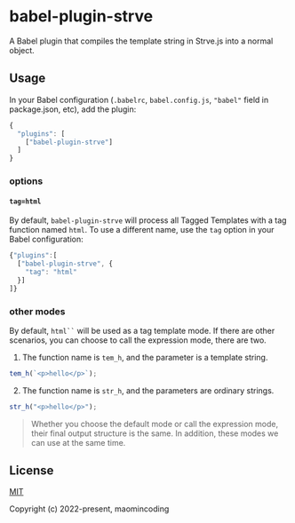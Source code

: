 # babel-plugin-strve

A Babel plugin that compiles the template string in Strve.js into a normal object.

## Usage

In your Babel configuration (`.babelrc`, `babel.config.js`, `"babel"` field in package.json, etc), add the plugin:

```js
{
  "plugins": [
    ["babel-plugin-strve"]
  ]
}
```

### options

#### `tag=html`

By default, `babel-plugin-strve` will process all Tagged Templates with a tag function named `html`. To use a different name, use the `tag` option in your Babel configuration:

```js
{"plugins":[
  ["babel-plugin-strve", {
    "tag": "html"
  }]
]}
```

### other modes

By default, ` html`` ` will be used as a tag template mode. If there are other scenarios, you can choose to call the expression mode, there are two.

1. The function name is `tem_h`, and the parameter is a template string.

```js
tem_h(`<p>hello</p>`);
```

2. The function name is `str_h`, and the parameters are ordinary strings.

```js
str_h("<p>hello</p>");
```

> Whether you choose the default mode or call the expression mode, their final output structure is the same. In addition, these modes we can use at the same time.

## License

[MIT](http://opensource.org/licenses/MIT)

Copyright (c) 2022-present, maomincoding
